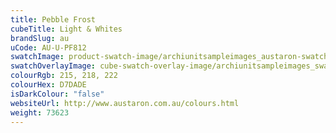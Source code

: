 ```yaml
---
title: Pebble Frost
cubeTitle: Light & Whites
brandSlug: au
uCode: AU-U-PF812
swatchImage: product-swatch-image/archiunitsampleimages_austaron-swatch_Pebble_Frost.jpg
swatchOverlayImage: cube-swatch-overlay-image/archiunitsampleimages_swatch-overlay_austaron.png
colourRgb: 215, 218, 222
colourHex: D7DADE
isDarkColour: "false"
websiteUrl: http://www.austaron.com.au/colours.html
weight: 73623
---
```

